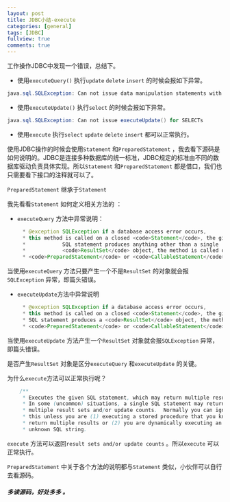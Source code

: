 ```yaml
---
layout: post
title: JDBC小结-execute
categories: [general]
tags: [JDBC]
fullview: true
comments: true
---
```




工作操作JDBC中发现一个错误，总结下。

- 使用`executeQuery()` 执行`update` `delete` `insert` 的时候会报如下异常。

```java
java.sql.SQLException: Can not issue data manipulation statements with executeQuery().
```

- 使用`executeUpdate()` 执行`select` 的时候会报如下异常。

```java
java.sql.SQLException: Can not issue executeUpdate() for SELECTs
```

- 使用`execute` 执行`select` `update` `delete` `insert` 都可以正常执行。

使用JDBC操作的时候会使用`Statement` 和`PreparedStatement` ，我去看下源码是如何说明的。JDBC是连接多种数据库的统一标准，JDBC规定的标准由不同的数据库驱动负责具体实现。所以`Statement` 和`PreparedStatement` 都是借口，我们也只需要看下接口的注释就可以了。

`PreparedStatement` 继承于`Statement` 

我先看看`Statement` 如何定义相关方法的 ：

- `executeQuery` 方法中异常说明：

```java
     * @exception SQLException if a database access error occurs,
     * this method is called on a closed <code>Statement</code>, the given
     *            SQL statement produces anything other than a single
     *            <code>ResultSet</code> object, the method is called on a
     * <code>PreparedStatement</code> or <code>CallableStatement</code>
```

当使用`executeQuery` 方法只要产生一个不是`ResultSet` 的对象就会报`SQLException` 异常，即篇头错误。

- `executeUpdate`方法中异常说明
```java 
     * @exception SQLException if a database access error occurs,
     * this method is called on a closed <code>Statement</code>, the given
     * SQL statement produces a <code>ResultSet</code> object, the method is called on a
     * <code>PreparedStatement</code> or <code>CallableStatement</code>
```

当使用`executeUpdate` 方法产生一个`ResultSet` 对象就会报`SQLException` 异常，即篇头错误。

是否产生`ResultSet` 对象是区分`executeQuery` 和`executeUpdate` 的关键。

为什么`execute`方法可以正常执行呢？

```java
    /**
     * Executes the given SQL statement, which may return multiple results.
     * In some (uncommon) situations, a single SQL statement may return
     * multiple result sets and/or update counts.  Normally you can ignore
     * this unless you are (1) executing a stored procedure that you know may
     * return multiple results or (2) you are dynamically executing an
     * unknown SQL string.
```

`execute` 方法可以返回`result sets and/or update counts` 。所以`execute` 可以正常执行。

`PreparedStatement` 中关于各个方法的说明都与`Statement` 类似，小伙伴可以自行去看源码。

##### 多读源码，好处多多 。